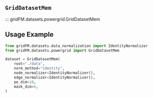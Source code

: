 ## `GridDatasetMem`

::: gridFM.datasets.powergrid.GridDatasetMem

## Usage Example

```python
from gridFM.datasets.data_normalization import IdentityNormalizer
from gridFM.datasets.powergrid import GridDatasetMem

dataset = GridDatasetMem(
    root="./data",
    norm_method="identity",
    node_normalizer=IdentityNormalizer(),
    edge_normalizer=IdentityNormalizer(),
    pe_dim=10,
    mask_dim=6,
)
```
